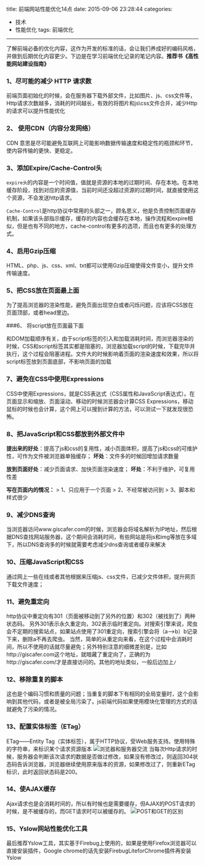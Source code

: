 title: 前端网站性能优化14点
date: 2015-09-06 23:28:44
categories: 
- 技术
- 性能优化
tags: 前端优化
---

了解前端必备的优化内容，这作为开发的标准的话，会让我们养成好的编码风格，并做到后期优化内容更少。下边是在学习前端优化记录的笔记内容。**推荐书《高性能网站建设指南》**

### 1、尽可能的减少 HTTP 请求数

前端页面初始化的时候，会在服务器下载外部文件，比如图片、js、css文件等，Http请求次数越多，消耗的时间越长，有效的将图片和js\css文件合并，减少Http的请求可以提升性能优化

<!-- more -->

### 2、 使用CDN（内容分发网络）
CDN 意思是尽可能避免互联网上可能影响数据传输速度和稳定性的瓶颈和环节，使内容传输的更快、更稳定。

### 3、添加Expire/Cache-Control头

`expire头`的内容是一个时间值，值就是资源的本地的过期时间、存在本地。在本地缓存阶段，找到对应的资源值，当前时间还没超过资源的过期时间，就直接使用这个资源，不会发送http请求。

`Cache-Control`是http协议中常用的头部之一，顾名思义，他是负责控制页面缓存机制，如果该头部指示缓存，缓存的内容也会缓存在本地，操作流程和expire相似，但是也有不同的地方，cache-control有更多的选项，而且也有更多的处理方式。

### 4、启用Gzip压缩
HTML、php、js、css、xml、txt都可以使用Gzip压缩使得文件变小，提升文件传输速度。

### 5、把CSS放在页面最上面

为了提高浏览器的渲染性能，避免页面出现空白或者闪烁问题，应该将CSS放在页面顶部，或者head里边。

###6、 将script放在页面最下面

和DOM加载顺序有关，由于script标签的引入和加载消耗时间，而浏览器渲染的时候，CSS和script标签其实都是阻塞的，浏览器加载script的时候，下载完毕并执行，这个过程会阻塞进程。文件大的时候影响着页面的渲染速度和效果，所以将script标签放到页面底部，不影响页面的加载


### 7、避免在CSS中使用Expressions

CSS中使用Expressions，就是CSS表达式（CSS属性和JavaScript表达式）。在页面显示和缩放、页面滚动、移动的时候浏览器会计算CSS Expressions，移动鼠标的时候也会计算，这个网上可以搜到计算的方法，可以测试一下就发现很恐怖。

### 8、把JavaScript和CSS都放到外部文件中

**提出来的好处**：提高了js和css的复用性，减小页面体积，提高了js和css的可维护性，可作为文件被浏览器单独缓存；
**坏处**：文件多的时候回增加请求数量

**放到页面好处**：减少页面请求、加快页面渲染速度；
**坏处**：不利于维护，可复用性差

**写在页面内的情况：**
    > 1、只应用于一个页面
     > 2、不经常被访问到
     > 3、脚本和样式很少

### 9、减少DNS查询

当浏览器访问www.giscafer.com的时候，浏览器会将域名解析为IP地址，然后根据DNS查找网站服务器，这个期间会消耗时间，有些网站是将js和img等放在多域下，所以DNS查询多的时候就需要考虑减少dns查询或者缓存来解决

### 10、压缩JavaScript和CSS

通过网上一些在线或者其他根据来压缩js、css文件，已减少文件体积，提升网页下载文件速度；

### 11、避免重定向

http协议中重定向有301（页面被移动到了另外的位置）和302（被找到了）两种状态码。
另外301表示永久重定向，302表示临时重定向。对搜索引擎来说，爬虫会不定期的搜索站点，如果站点使用了301重定向，搜索引擎会将（a——>b）b记录下来，删除a不再去爬虫。
当然，简单的从重定向来看，在这个过程中会消耗时间，所以不使用的话就尽量避免；另外特别注意的细微差别是，比如http://giscafer.com这个地址，就暗藏了重定向了，正确的为http://giscafer.com/才是直接访问的。其他的地址类似，一般后边加上`/`

### 12、移除重复的脚本

这也是个编码习惯和质量的问题；当重复的脚本下有相同的全局变量时，这个会影响到其他代码，或者是被全局污染了。js前端代码如果使用模块化管理的方式的话就避免了污染的情况。

### 13、配置实体标签（ETag）

ETag——Entity Tag（实体标签），属于HTTP协议，受Web服务支持。使用特殊的字符串，来标识某个请求资源版本
![浏览器和服务器交流][1]
当每次Http请求的时候，服务器会判断该次请求的数据是否做过修改，如果没有修改过，则返回304状态码告诉浏览器，浏览器继续使用原来版本的资源，如果修改过了，则重新ETag标识，此时返回状态码是200。

### 14、使AJAX缓存

Ajax请求也是会消耗时间的，所以有时候也是需要缓存，但AJAX的POST请求的时候，是不被缓存的，而GET请求时可以被缓存的。
![POST和GET的区别][2]

### 15、Yslow网站性能优化工具

最后推荐Yslow工具，其实基于Firebug上使用的，如果是使用Firefox浏览器可以直接安装插件，Google chrome的话先安装FirebugLiteforChrome插件再安装Yslow

  [1]: http://giscafer.github.io/static/img/web-performance-optimization13.png
  [2]: http://giscafer.github.io/static/img/web-performance-optimization15.png